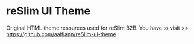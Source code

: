 reSlim UI Theme
=======

Original HTML theme resources used for reSlim B2B. You have to visit >> https://github.com/aalfiann/reSlim-ui-theme